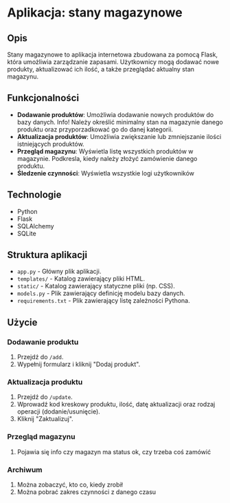 # Aplikacja: stany magazynowe 

## Opis

Stany magazynowe to aplikacja internetowa zbudowana za pomocą Flask, która umożliwia zarządzanie zapasami. Użytkownicy mogą dodawać nowe produkty, aktualizować ich ilość, a także przeglądać aktualny stan magazynu.

## Funkcjonalności

- **Dodawanie produktów**: Umożliwia dodawanie nowych produktów do bazy danych. Info! Należy określić minimalny stan na magazynie danego produktu oraz przyporzadkować go do danej kategorii.
- **Aktualizacja produktów**: Umożliwia zwiększanie lub zmniejszanie ilości istniejących produktów.
- **Przegląd magazynu**: Wyświetla listę wszystkich produktów w magazynie. Podkresla, kiedy należy złożyć zamówienie danego produktu.
- **Śledzenie czynności**: Wyświetla wszystkie logi użytkowników

## Technologie

- Python
- Flask
- SQLAlchemy
- SQLite




## Struktura aplikacji

- `app.py` - Główny plik aplikacji.
- `templates/` - Katalog zawierający pliki HTML.
- `static/` - Katalog zawierający statyczne pliki (np. CSS).
- `models.py` - Plik zawierający definicję modelu bazy danych.
- `requirements.txt` - Plik zawierający listę zależności Pythona.

## Użycie

### Dodawanie produktu

1. Przejdź do `/add`.
2. Wypełnij formularz i kliknij "Dodaj produkt".

### Aktualizacja produktu

1. Przejdź do `/update`.
2. Wprowadź kod kreskowy produktu, ilość, datę aktualizacji oraz rodzaj operacji (dodanie/usunięcie).
3. Kliknij "Zaktualizuj".

### Przegląd magazynu
1. Pojawia się info czy magazyn ma status ok, czy trzeba coś zamówić
### Archiwum 
1. Można zobaczyć, kto co, kiedy zrobił
2. Można pobrać zakres czynności z danego czasu

